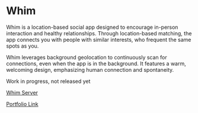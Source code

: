 # Whim

Whim is a location-based social app designed to encourage in-person interaction and healthy relationships. Through location-based matching, the app connects you with people with similar interests, who frequent the same spots as you.

Whim leverages background geolocation to continuously scan for connections, even when the app is in the background. It features a warm, welcoming design, emphasizing human connection and spontaneity.

Work in progress, not released yet

[Whim Server](https://github.com/hikitechnology/whim-srv)

[Portfolio Link](https://hikitechnology.github.io/projects/whim)
